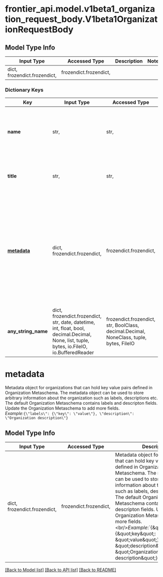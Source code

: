 # frontier_api.model.v1beta1_organization_request_body.V1beta1OrganizationRequestBody

## Model Type Info
Input Type | Accessed Type | Description | Notes
------------ | ------------- | ------------- | -------------
dict, frozendict.frozendict,  | frozendict.frozendict,  |  | 

### Dictionary Keys
Key | Input Type | Accessed Type | Description | Notes
------------ | ------------- | ------------- | ------------- | -------------
**name** | str,  | str,  | The name of the organization. The name must be unique within the entire Frontier instance. The name can contain only alphanumeric characters, dashes and underscores.&lt;br/&gt;*Example:*&#x60;\&quot;frontier-org1-acme\&quot;&#x60; | 
**title** | str,  | str,  | The title can contain any UTF-8 character, used to provide a human-readable name for the organization. Can also be left empty.&lt;br/&gt; *Example*: &#x60;\&quot;Acme Inc\&quot;&#x60; | [optional] 
**[metadata](#metadata)** | dict, frozendict.frozendict,  | frozendict.frozendict,  | Metadata object for organizations that can hold key value pairs defined in Organization Metaschema. The metadata object can be used to store arbitrary information about the organization such as labels, descriptions etc. The default Organization Metaschema contains labels and descripton fields. Update the Organization Metaschema to add more fields. &lt;br/&gt;*Example*:&#x60;{\&quot;labels\&quot;: {\&quot;key\&quot;: \&quot;value\&quot;}, \&quot;description\&quot;: \&quot;Organization description\&quot;}&#x60; | [optional] 
**any_string_name** | dict, frozendict.frozendict, str, date, datetime, int, float, bool, decimal.Decimal, None, list, tuple, bytes, io.FileIO, io.BufferedReader | frozendict.frozendict, str, BoolClass, decimal.Decimal, NoneClass, tuple, bytes, FileIO | any string name can be used but the value must be the correct type | [optional]

# metadata

Metadata object for organizations that can hold key value pairs defined in Organization Metaschema. The metadata object can be used to store arbitrary information about the organization such as labels, descriptions etc. The default Organization Metaschema contains labels and descripton fields. Update the Organization Metaschema to add more fields. <br/>*Example*:`{\"labels\": {\"key\": \"value\"}, \"description\": \"Organization description\"}`

## Model Type Info
Input Type | Accessed Type | Description | Notes
------------ | ------------- | ------------- | -------------
dict, frozendict.frozendict,  | frozendict.frozendict,  | Metadata object for organizations that can hold key value pairs defined in Organization Metaschema. The metadata object can be used to store arbitrary information about the organization such as labels, descriptions etc. The default Organization Metaschema contains labels and descripton fields. Update the Organization Metaschema to add more fields. &lt;br/&gt;*Example*:&#x60;{\&quot;labels\&quot;: {\&quot;key\&quot;: \&quot;value\&quot;}, \&quot;description\&quot;: \&quot;Organization description\&quot;}&#x60; | 

[[Back to Model list]](../../README.md#documentation-for-models) [[Back to API list]](../../README.md#documentation-for-api-endpoints) [[Back to README]](../../README.md)

